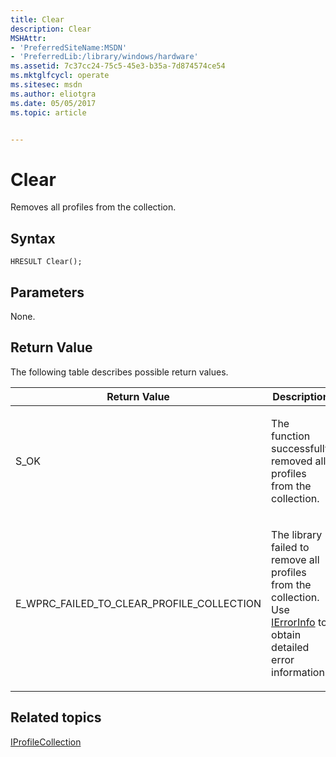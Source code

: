 ```yaml
---
title: Clear
description: Clear
MSHAttr:
- 'PreferredSiteName:MSDN'
- 'PreferredLib:/library/windows/hardware'
ms.assetid: 7c37cc24-75c5-45e3-b35a-7d874574ce54
ms.mktglfcycl: operate
ms.sitesec: msdn
ms.author: eliotgra
ms.date: 05/05/2017
ms.topic: article


---
```


# Clear


Removes all profiles from the collection.

## Syntax


```
HRESULT Clear();
```

## Parameters


None.

## Return Value


The following table describes possible return values.

<table>
<colgroup>
<col width="50%" />
<col width="50%" />
</colgroup>
<thead>
<tr class="header">
<th>Return Value</th>
<th>Description</th>
</tr>
</thead>
<tbody>
<tr class="odd">
<td><p>S_OK</p></td>
<td><p>The function successfully removed all profiles from the collection.</p></td>
</tr>
<tr class="even">
<td><p>E_WPRC_FAILED_TO_CLEAR_PROFILE_COLLECTION</p></td>
<td><p>The library failed to remove all profiles from the collection. Use <a href="http://go.microsoft.com/fwlink/p/?linkid=217161" data-raw-source="[IErrorInfo](http://go.microsoft.com/fwlink/p/?linkid=217161 )">IErrorInfo</a> to obtain detailed error information.</p></td>
</tr>
</tbody>
</table>

 

## Related topics


[IProfileCollection](iprofilecollection.md)

 

 







